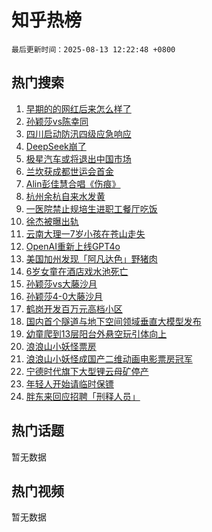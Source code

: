 # 知乎热榜

`最后更新时间：2025-08-13 12:22:48 +0800`

## 热门搜索

1. [早期的的网红后来怎么样了](https://www.zhihu.com/search?q=%E6%97%A9%E6%9C%9F%E7%9A%84%E7%9A%84%E7%BD%91%E7%BA%A2%E5%90%8E%E6%9D%A5%E6%80%8E%E4%B9%88%E6%A0%B7%E4%BA%86)
1. [孙颖莎vs陈幸同](https://www.zhihu.com/search?q=%E5%AD%99%E9%A2%96%E8%8E%8Evs%E9%99%88%E5%B9%B8%E5%90%8C)
1. [四川启动防汛四级应急响应](https://www.zhihu.com/search?q=%E5%9B%9B%E5%B7%9D%E5%90%AF%E5%8A%A8%E9%98%B2%E6%B1%9B%E5%9B%9B%E7%BA%A7%E5%BA%94%E6%80%A5%E5%93%8D%E5%BA%94)
1. [DeepSeek崩了](https://www.zhihu.com/search?q=DeepSeek%E5%B4%A9%E4%BA%86)
1. [极星汽车或将退出中国市场](https://www.zhihu.com/search?q=%E6%9E%81%E6%98%9F%E6%B1%BD%E8%BD%A6%E6%88%96%E5%B0%86%E9%80%80%E5%87%BA%E4%B8%AD%E5%9B%BD%E5%B8%82%E5%9C%BA)
1. [兰坎获成都世运会首金](https://www.zhihu.com/search?q=%E5%85%B0%E5%9D%8E%E8%8E%B7%E6%88%90%E9%83%BD%E4%B8%96%E8%BF%90%E4%BC%9A%E9%A6%96%E9%87%91)
1. [Alin彭佳慧合唱《伤痕》](https://www.zhihu.com/search?q=Alin%E5%BD%AD%E4%BD%B3%E6%85%A7%E5%90%88%E5%94%B1%E3%80%8A%E4%BC%A4%E7%97%95%E3%80%8B)
1. [杭州余杭自来水发黄](https://www.zhihu.com/search?q=%E6%9D%AD%E5%B7%9E%E4%BD%99%E6%9D%AD%E8%87%AA%E6%9D%A5%E6%B0%B4%E5%8F%91%E9%BB%84)
1. [一医院禁止规培生进职工餐厅吃饭](https://www.zhihu.com/search?q=%E4%B8%80%E5%8C%BB%E9%99%A2%E7%A6%81%E6%AD%A2%E8%A7%84%E5%9F%B9%E7%94%9F%E8%BF%9B%E8%81%8C%E5%B7%A5%E9%A4%90%E5%8E%85%E5%90%83%E9%A5%AD)
1. [徐杰被曝出轨](https://www.zhihu.com/search?q=%E5%BE%90%E6%9D%B0%E8%A2%AB%E6%9B%9D%E5%87%BA%E8%BD%A8)
1. [云南大理一7岁小孩在苍山走失](https://www.zhihu.com/search?q=%E4%BA%91%E5%8D%97%E5%A4%A7%E7%90%86%E4%B8%807%E5%B2%81%E5%B0%8F%E5%AD%A9%E5%9C%A8%E8%8B%8D%E5%B1%B1%E8%B5%B0%E5%A4%B1)
1. [OpenAI重新上线GPT4o](https://www.zhihu.com/search?q=OpenAI%E9%87%8D%E6%96%B0%E4%B8%8A%E7%BA%BFGPT4o)
1. [美国加州发现「阿凡达色」野猪肉](https://www.zhihu.com/search?q=%E7%BE%8E%E5%9B%BD%E5%8A%A0%E5%B7%9E%E5%8F%91%E7%8E%B0%E3%80%8C%E9%98%BF%E5%87%A1%E8%BE%BE%E8%89%B2%E3%80%8D%E9%87%8E%E7%8C%AA%E8%82%89)
1. [6岁女童在酒店戏水池死亡](https://www.zhihu.com/search?q=6%E5%B2%81%E5%A5%B3%E7%AB%A5%E5%9C%A8%E9%85%92%E5%BA%97%E6%88%8F%E6%B0%B4%E6%B1%A0%E6%AD%BB%E4%BA%A1)
1. [孙颖莎vs大藤沙月](https://www.zhihu.com/search?q=%E5%AD%99%E9%A2%96%E8%8E%8Evs%E5%A4%A7%E8%97%A4%E6%B2%99%E6%9C%88)
1. [孙颖莎4-0大藤沙月](https://www.zhihu.com/search?q=%E5%AD%99%E9%A2%96%E8%8E%8E4-0%E5%A4%A7%E8%97%A4%E6%B2%99%E6%9C%88)
1. [鹤岗开发百万元高档小区](https://www.zhihu.com/search?q=%E9%B9%A4%E5%B2%97%E5%BC%80%E5%8F%91%E7%99%BE%E4%B8%87%E5%85%83%E9%AB%98%E6%A1%A3%E5%B0%8F%E5%8C%BA)
1. [国内首个隧道与地下空间领域垂直大模型发布](https://www.zhihu.com/search?q=%E5%9B%BD%E5%86%85%E9%A6%96%E4%B8%AA%E9%9A%A7%E9%81%93%E4%B8%8E%E5%9C%B0%E4%B8%8B%E7%A9%BA%E9%97%B4%E9%A2%86%E5%9F%9F%E5%9E%82%E7%9B%B4%E5%A4%A7%E6%A8%A1%E5%9E%8B%E5%8F%91%E5%B8%83)
1. [幼童爬到13层阳台外悬空玩引体向上](https://www.zhihu.com/search?q=%E5%B9%BC%E7%AB%A5%E7%88%AC%E5%88%B013%E5%B1%82%E9%98%B3%E5%8F%B0%E5%A4%96%E6%82%AC%E7%A9%BA%E7%8E%A9%E5%BC%95%E4%BD%93%E5%90%91%E4%B8%8A)
1. [浪浪山小妖怪票房](https://www.zhihu.com/search?q=%E6%B5%AA%E6%B5%AA%E5%B1%B1%E5%B0%8F%E5%A6%96%E6%80%AA%E7%A5%A8%E6%88%BF)
1. [浪浪山小妖怪成国产二维动画电影票房冠军](https://www.zhihu.com/search?q=%E6%B5%AA%E6%B5%AA%E5%B1%B1%E5%B0%8F%E5%A6%96%E6%80%AA%E6%88%90%E5%9B%BD%E4%BA%A7%E4%BA%8C%E7%BB%B4%E5%8A%A8%E7%94%BB%E7%94%B5%E5%BD%B1%E7%A5%A8%E6%88%BF%E5%86%A0%E5%86%9B)
1. [宁德时代旗下大型锂云母矿停产](https://www.zhihu.com/search?q=%E5%AE%81%E5%BE%B7%E6%97%B6%E4%BB%A3%E6%97%97%E4%B8%8B%E5%A4%A7%E5%9E%8B%E9%94%82%E4%BA%91%E6%AF%8D%E7%9F%BF%E5%81%9C%E4%BA%A7)
1. [年轻人开始请临时保镖](https://www.zhihu.com/search?q=%E5%B9%B4%E8%BD%BB%E4%BA%BA%E5%BC%80%E5%A7%8B%E8%AF%B7%E4%B8%B4%E6%97%B6%E4%BF%9D%E9%95%96)
1. [胖东来回应招聘「刑释人员」](https://www.zhihu.com/search?q=%E8%83%96%E4%B8%9C%E6%9D%A5%E5%9B%9E%E5%BA%94%E6%8B%9B%E8%81%98%E3%80%8C%E5%88%91%E9%87%8A%E4%BA%BA%E5%91%98%E3%80%8D)

## 热门话题

暂无数据

## 热门视频

暂无数据